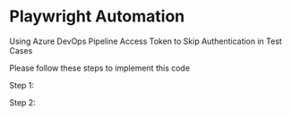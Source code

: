# Playwright Automation 

Using Azure DevOps Pipeline Access Token to Skip Authentication in Test Cases

Please follow these steps to implement this code 

Step 1:

Step 2:
